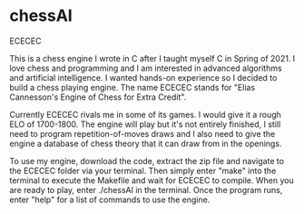 # chessAI
ECECEC


This is a chess engine I wrote in C after I taught myself C in Spring of 2021. I love chess and programming and I am interested in advanced algorithms and artificial intelligence. I wanted hands-on experience so I decided to build a chess playing engine. The name ECECEC stands for "Elias Cannesson's Engine of Chess for Extra Credit". 

Currently ECECEC rivals me in some of its games. I would give it a rough ELO of 1700-1800. The engine will play but it's not entirely finished, I still need to program repetition-of-moves draws and I also need to give the engine a database of chess theory that it can draw from in the openings.

To use my engine, download the code, extract the zip file and navigate to the ECECEC folder via your terminal. Then simply enter "make" into the terminal to execute the Makefile and wait for ECECEC to compile. When you are ready to play, enter ./chessAI in the terminal. Once the program runs, enter "help" for a list of commands to use the engine.
